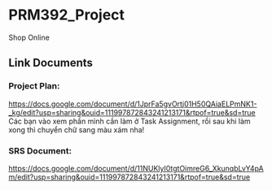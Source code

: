 # PRM392_Project
Shop Online
## Link Documents
### Project Plan: 
https://docs.google.com/document/d/1JprFa5gvOrtj01H50QAiaELPmNK1-_kg/edit?usp=sharing&ouid=111997872843241213171&rtpof=true&sd=true
Các bạn vào xem phần mình cần làm ở Task Assignment, rồi sau khi làm xong thì chuyển chữ sang màu xám nha!

### SRS Document: 
https://docs.google.com/document/d/11NUKlyI0tgtOimreG6_XkunqbLvY4pAm/edit?usp=sharing&ouid=111997872843241213171&rtpof=true&sd=true
